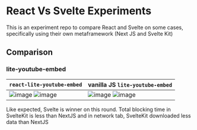 # React Vs Svelte Experiments

This is an experiment repo to compare React and Svelte on some cases, specifically using their own metaframework (Next JS and Svelte Kit)

## Comparison

### lite-youtube-embed

| `react-lite-youtube-embed` |  vanilla JS `lite-youtube-embed` |
|---|---|
![image](https://user-images.githubusercontent.com/25606110/152260248-01939116-9a87-429c-9794-5e0764f54ad1.png) ![image](https://user-images.githubusercontent.com/25606110/152260296-8f5cb1c3-8ed5-4c78-b96d-e51d9b8a31a4.png) | ![image](https://user-images.githubusercontent.com/25606110/152260154-cc5ffbdd-12ea-416a-9759-ab103133f786.png) ![image](https://user-images.githubusercontent.com/25606110/152260277-2d929116-d1ee-4a59-ad39-a12968048718.png)

Like expected, Svelte is winner on this round. Total blocking time in SvelteKit is less than NextJS and in network tab, SvelteKit downloaded less data than NextJS
